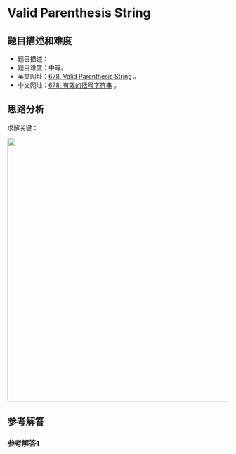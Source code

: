 # Valid Parenthesis String

## 题目描述和难度
+ 题目描述：
+ 题目难度：中等。
+ 英文网址：[678. Valid Parenthesis String](https://leetcode.com/problems/valid-parenthesis-string/description/)  。
+ 中文网址：[678. 有效的括号字符串](https://leetcode-cn.com/problems/valid-parenthesis-string/description/)  。
## 思路分析
求解关键：

<img src="https://liweiwei1419.github.io/images/leetcode-solution/" width="600">

## 参考解答
### 参考解答1

```java

```